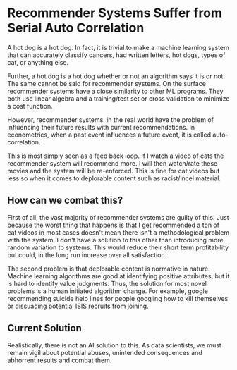 # Recommender Systems Suffer from Serial Auto Correlation 

A hot dog is a hot dog. In fact, it is trivial to make a machine learning system
that can accurately classify cancers, had written letters, hot dogs, types of
cat, or anything else. 

Further, a hot dog is a hot dog whether or not an algorithm says it is or not.
The same cannot be said for recommender systems. On the surface recommender
systems have a close similarity to other ML programs. They both use linear
algebra and a training/test set or cross validation to minimize a cost function.

However, recommender systems, in the real world have the problem of influencing
their future results with current recommendations. In econometrics, when a past
event influences a future event, it is called auto-correlation. 

This is most simply seen as a feed back loop. If I watch a video of cats the
recommender system will recommend more. I will then watch/rate these movies and
the system will be re-enforced. This is fine for cat videos but less so when it
comes to deplorable content such as racist/incel material.

## How can we combat this?

First of all, the vast majority of recommender systems are guilty of this. Just
because the worst thing that happens is that I get recommended a ton of cat
videos in most cases doesn't mean there isn't a methodological problem with the
system. I don't have a solution to this other than introducing more random
variation to systems. This would reduce their short term profitability but
could, in the long run increase over all satisfaction.

The second problem is that deplorable content is normative in nature. Machine
learning algorithms are good at identifying positive attributes, but it is hard
to identify value judgments. Thus, the solution for most novel problems is a 
human initiated algorithm change. For example, google recommending suicide help
lines for people googling how to kill themselves or dissuading potential ISIS
recruits from joining.

## Current Solution

Realistically, there is not an AI solution to this. As data scientists, we must
remain vigil about potential abuses, unintended consequences and abhorrent
results and combat them.
